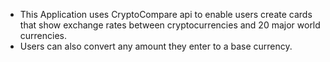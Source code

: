 - This Application uses CryptoCompare api to enable users create cards that show exchange rates between cryptocurrencies and 20 major world currencies.
- Users can also convert any amount they enter to a base currency.